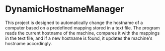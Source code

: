 # DynamicHostnameManager
This project is designed to automatically change the hostname of a computer based on a predefined mapping stored in a text file. The program reads the current hostname of the machine, compares it with the mappings in the text file, and if a new hostname is found, it updates the machine's hostname accordingly.
